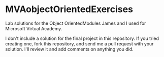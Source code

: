 # MVAobjectOrientedExercises
Lab solutions for the Object OrientedModules James and I used for Microsoft Virtual Academy.

I don't include a solution for the final project in this repository. If you tried creating one, fork this
repository, and send me a pull request with your solution. I'll review it and add comments on anything you did.
